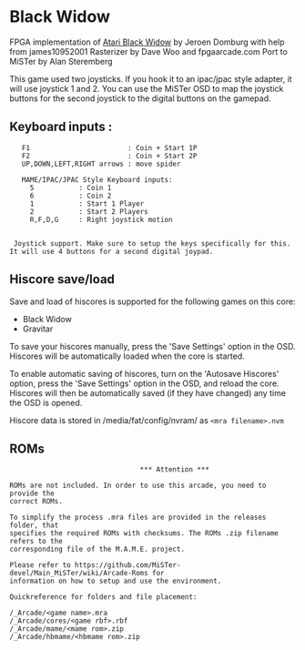 # Black Widow

FPGA implementation of [Atari Black Widow](http://spritesmods.com/?art=bwidow_fpga) by Jeroen Domburg with help from james10952001 
Rasterizer by Dave Woo and fpgaarcade.com
Port to MiSTer by Alan Steremberg

This game used two joysticks. If you hook it to an ipac/jpac style adapter, it will use joystick 1 and 2. You can use the MiSTer OSD to
map the joystick buttons for the second joystick to the digital buttons on the gamepad.

## Keyboard inputs :
```
   F1                        : Coin + Start 1P
   F2                        : Coin + Start 2P
   UP,DOWN,LEFT,RIGHT arrows : move spider

   MAME/IPAC/JPAC Style Keyboard inputs:
     5           : Coin 1
     6           : Coin 2
     1           : Start 1 Player
     2           : Start 2 Players
     R,F,D,G     : Right joystick motion
   

 Joystick support. Make sure to setup the keys specifically for this. It will use 4 buttons for a second digital joypad.
```

## Hiscore save/load

Save and load of hiscores is supported for the following games on this core:
 - Black Widow
 - Gravitar

To save your hiscores manually, press the 'Save Settings' option in the OSD.  Hiscores will be automatically loaded when the core is started.

To enable automatic saving of hiscores, turn on the 'Autosave Hiscores' option, press the 'Save Settings' option in the OSD, and reload the core.  Hiscores will then be automatically saved (if they have changed) any time the OSD is opened.

Hiscore data is stored in /media/fat/config/nvram/ as ```<mra filename>.nvm```

## ROMs
```
                                *** Attention ***

ROMs are not included. In order to use this arcade, you need to provide the
correct ROMs.

To simplify the process .mra files are provided in the releases folder, that
specifies the required ROMs with checksums. The ROMs .zip filename refers to the
corresponding file of the M.A.M.E. project.

Please refer to https://github.com/MiSTer-devel/Main_MiSTer/wiki/Arcade-Roms for
information on how to setup and use the environment.

Quickreference for folders and file placement:

/_Arcade/<game name>.mra
/_Arcade/cores/<game rbf>.rbf
/_Arcade/mame/<mame rom>.zip
/_Arcade/hbmame/<hbmame rom>.zip

```
